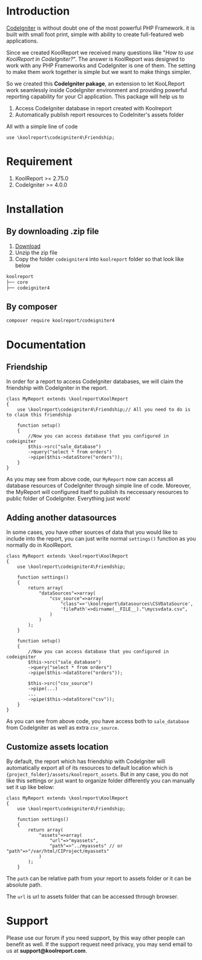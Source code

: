 # Introduction

[CodeIgniter](https://codeigniter.com) is without doubt one of the most powerful PHP Framework. it is built with small foot print, simple with ability to create full-featured web applications.

Since we created KoolReport we received many questions like "_How to use KoolReport in CodeIgniter?_". The answer is KoolReport was designed to work with any PHP Frameworks and CodeIgniter is one of them. The setting to make them work together is simple but we want to make things simpler.

So we created this __CodeIgniter pakage__, an extension to let KooLReport work seamlessly inside CodeIgniter environment and providing powerful reporting capability for your CI application. This package will help us to

1. Access CodeIgniter database in report created with Koolreport
2. Automatically publish report resources to CodeIniter's assets folder

All with a simple line of code

```
use \koolreport\codeigniter4\Friendship;
```

# Requirement

1. KoolReport >= 2.75.0
2. CodeIgniter >= 4.0.0 

# Installation

## By downloading .zip file

1. [Download](https://www.koolreport.com/packages/codeigniter4)
2. Unzip the zip file
3. Copy the folder `codeigniter4` into `koolreport` folder so that look like below

```bash
koolreport
├── core
├── codeigniter4
```

## By composer

```
composer require koolreport/codeigniter4
```

# Documentation

## Friendship

In order for a report to access CodeIgniter databases, we will claim the friendship with CodeIgniter in the report.

```
class MyReport extends \koolreport\KoolReport
{
    use \koolreport\codeigniter4\Friendship;// All you need to do is to claim this friendship

    function setup()
    {
        //Now you can access database that you configured in codeigniter
        $this->src("sale_database")
        ->query("select * from orders")
        ->pipe($this->dataStore("orders"));
    }
}
```

As you may see from above code, our `MyReport` now can access all database resources of CodeIgniter through simple line of code. Moreover, the MyReport will configured itself to publish its neccessary resources to public folder of CodeIgniter. Everything just work!


## Adding another datasources

In some cases, you have other sources of data that you would like to include into the report, you can just write normal `settings()` function as you normally do in KoolReport.

```
class MyReport extends \koolreport\KoolReport
{
    use \koolreport\codeigniter4\Friendship;

    function settings()
    {
        return array(
            "dataSources"=>array(
                "csv_source"=>array(
                    "class"=>'\koolreport\datasources\CSVDataSource',
                    'filePath'=>dirname(__FILE__)."\mycsvdata.csv",
                )
            )
        );        
    }

    function setup()
    {
        //Now you can access database that you configured in codeigniter
        $this->src("sale_database")
        ->query("select * from orders")
        ->pipe($this->dataStore("orders"));

        $this->src("csv_source")
        ->pipe(...)
        ...
        ->pipe($this->dataStore("csv"));
    }
}
```

As you can see from above code, you have access both to `sale_database` from CodeIgniter as well as extra `csv_source`.

## Customize assets location

By default, the report which has friendship with CodeIgniter will automatically export all of its resources to default location which is `{project_folder}/assets/koolreport_assets`. But in any case, you do not like this settings or just want to organize folder differently you can manually set it up like below:

```
class MyReport extends \koolreport\KoolReport
{
    use \koolreport\codeigniter4\Friendship;

    function settings()
    {
        return array(
            "assets"=>array(
                "url"=>"myassets",
                "path"=>"../myassets" // or "path"=>"/var/html/CIProject/myassets"
            )
        );        
    }
```

The `path` can be relative path from your report to assets folder or it can be absolute path.

The `url` is url to assets folder that can be accessed through browser.

# Support

Please use our forum if you need support, by this way other people can benefit as well. If the support request need privacy, you may send email to us at __support@koolreport.com__.